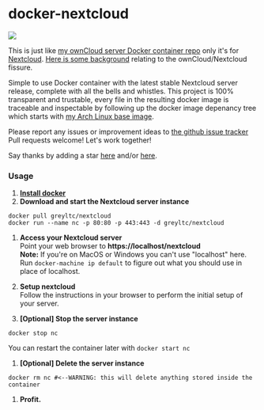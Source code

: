 # docker-nextcloud
[![](https://images.microbadger.com/badges/image/greyltc/nextcloud.svg)](https://microbadger.com/images/greyltc/nextcloud 'imagelayers badge')

This is just like [my ownCloud server Docker container repo](https://github.com/greyltc/docker-owncloud/) only it's for [Nextcloud](https://nextcloud.com). [Here is some background](http://fortune.com/2016/06/03/what-happened-to-owncloud/) relating to the ownCloud/Nextcloud fissure.

Simple to use Docker container with the latest stable Nextcloud server release, complete with all the bells and whistles. This project is 100% transparent and trustable, every file in the resulting docker image is traceable and inspectable by following up the docker image depenancy tree which starts with [my Arch Linux base image](https://github.com/greyltc/docker-archlinux).

Please report any issues or improvement ideas to [the github issue tracker](https://github.com/greyltc/docker-nextcloud/issues)  
Pull requests welcome! Let's work together!

Say thanks by adding a star [here](https://github.com/greyltc/docker-nextcloud/) and/or [here](https://registry.hub.docker.com/u/greyltc/nextcloud/).

### Usage

1. [**Install docker**](https://docs.docker.com/installation/)
1. **Download and start the Nextcloud server instance**  

  ```
docker pull greyltc/nextcloud
docker run --name nc -p 80:80 -p 443:443 -d greyltc/nextcloud
```
1. **Access your Nextcloud server**  
Point your web browser to __https://localhost/nextcloud__  
__Note:__ If you're on MacOS or Windows you can't use "localhost" here. Run `docker-machine ip default` to figure out what you should use in place of localhost.
1. **Setup nextcloud**  
Follow the instructions in your browser to perform the initial setup of your server.

1. **[Optional] Stop the server instance**

  ```
docker stop nc
```
You can restart the container later with `docker start nc`
1. **[Optional] Delete the server instance**  

  ```
docker rm nc #<--WARNING: this will delete anything stored inside the container
```
1. **Profit.**
